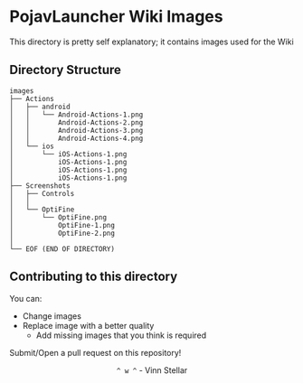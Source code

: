 # PojavLauncher Wiki Images
This directory is pretty self explanatory; it contains images used for the Wiki

## Directory Structure
```
images
├── Actions
│   ├── android
│   │   └── Android-Actions-1.png
│   │       Android-Actions-2.png
│   │       Android-Actions-3.png
│   │       Android-Actions-4.png
│   └── ios
│       └── iOS-Actions-1.png
│           iOS-Actions-1.png
│           iOS-Actions-1.png 
│           iOS-Actions-1.png
├── Screenshots
│   ├── Controls
│   │
│   └── OptiFine
│       └── OptiFine.png
│           OptiFine-1.png
│           OptiFine-2.png
│ 
└── EOF (END OF DIRECTORY)          
```

## Contributing to this directory
You can:
- Change images
- Replace image with a better quality
  - Add missing images that you think is required

Submit/Open a pull request on this repository!

<div align="center">

`^ w ^` - Vinn Stellar
